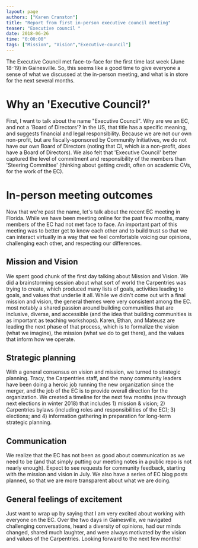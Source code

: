 ```yaml
---
layout: page
authors: ["Karen Cranston"]
title: "Report from first in-person executive council meeting"
teaser: "Executive council "
date: 2018-06-26
time: "0:00:00"
tags: ["Mission", "Vision","Executive-council"]
---
```


The Executive Council met face-to-face for the first time last week (June 18-19) in Gainesville. So, this seems like a good time to give everyone a sense of what we discussed at the in-person meeting, and what is in store for the next several months.  

# Why an 'Executive Council?'
First, I want to talk about the name "Executive Council". Why are we an EC, and not a 'Board of Directors'? In the US, that title has a specific meaning, and suggests financial and legal responsibility. Because we are not our own non-profit, but are fiscally-sponsored by Community Initiatives, we do not have our own Board of Directors (noting that CI, which _is_ a non-profit,  _does_ have a Board of Directors). We also felt that 'Executive Council' better captured the level of commitment and responsibility of the members than 'Steering Committee' (thinking about getting credit, often on academic CVs, for the work of the EC).

# In-person meeting outcomes
Now that we're past the name, let's talk about the recent EC meeting in Florida. While we have been meeting online for the past few months, many members of the EC had not met face to face. An important part of this meeting was to better get to know each other and to build trust so that we can interact virtually in a way that we feel comfortable voicing our opinions, challenging each other, and respecting our differences.

## Mission and Vision
We spent good chunk of the first day talking about Mission and Vision. We did a brainstorming session about what sort of world the Carpentries was trying to create, which produced many lists of goals, activities leading to goals, and values that underlie it all.  While we didn't come out with a final mission and vision, the general themes were very consistent among the EC. most notably a shared passion around building communities that are inclusive, diverse, and accessible (and the idea that building communities is as important as teaching workshops). Karen, Ethan, and Mateusz are leading the next phase of that process, which is to formalize the vision (what we imagine), the mission (what we do to get there), and the values that inform how we operate.

## Strategic planning
With a general consensus on vision and mission, we turned to strategic planning. Tracy, the Carpentries staff, and the many community leaders have been doing a heroic job running the new organization since the merger, and the job of the EC is to provide overall direction for the organization. We created a timeline for the next few months (now through next elections in winter 2018) that includes 1) mission & vision; 2) Carpentries bylaws (including roles and responsibilities of the EC); 3) elections; and 4) information gathering in preparation for long-term strategic planning.

## Communication
We realize that the EC has not been as good about communication as we need to be (and that simply putting our meeting notes in a public repo is not nearly enough). Expect to see requests for community feedback, starting with the mission and vision in July. We also have a series of EC blog posts planned, so that we are more transparent about what we are doing.

## General feelings of excitement
Just want to wrap up by saying that I am very excited about working with everyone on the EC. Over the two days in Gainesville, we navigated challenging conversations, heard a diversity of opinions, had our minds changed, shared much laughter, and were always motivated by the vision and values of the Carpentries. Looking forward to the next few months!
